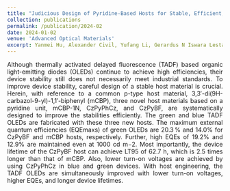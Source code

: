 ```yaml
---
title: "Judicious Design of Pyridine‐Based Hosts for Stable, Efficient, and Low‐Driving Thermally Activated Delayed Fluorescence Organic Light‐Emitting Diodes"
collection: publications
permalink: /publication/2024-02
date: 2024-01-02
venue: 'Advanced Optical Materials'
excerpt: Yanmei Hu, Alexander Civil, Yufang Li, Gerardus N Iswara Lestanto, Youichi Tsuchiya, **Chin‐Yiu Chan#**, Chihaya Adachi#      <br/> <img src='/images/2024-02.jpg'>
---
```

<div style="text-align: justify">
Although thermally activated delayed fluorescence (TADF) based organic light-emitting diodes (OLEDs) continue to achieve high efficiencies, their device stability still does not necessarily meet industrial standards. To improve device stability, careful design of a stable host material is crucial. Herein, with reference to a common p-type host material, 3,3′-di(9H-carbazol-9-yl)-1,1′-biphenyl (mCBP), three novel host materials based on a pyridine unit, mCBP-1N, CzPyPhCz, and CzPyBF, are systematically designed to improve the stabilities efficiently. The green and blue TADF OLEDs are fabricated with these three new hosts. The maximum external quantum efficiencies (EQEmaxs) of green OLEDs are 20.3 % and 14.0% for CzPyBF and mCBP hosts, respectively. Further, high EQEs of 19.2% and 12.9% are maintained even at 1000 cd m−2. Most importantly, the device lifetime of the CzPyBF host can achieve LT95 of 62.7 h, which is 2.5 times longer than that of mCBP. Also, lower turn-on voltages are achieved by using CzPyPhCz in blue and green devices. With host engineering, the TADF OLEDs are simultaneously improved with lower turn-on voltages, higher EQEs, and longer device lifetimes.
</div>
